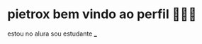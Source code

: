 # pietrox bem vindo ao perfil 🥇🇧🇷

estou no alura 
sou estudante
[_](https://media1.tenor.com/m/NNvEXL-r8OgAAAAd/thomas-shelby.gif)

